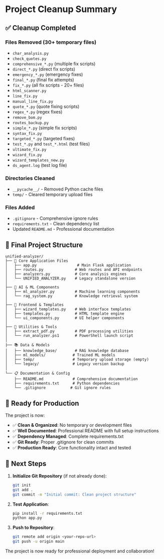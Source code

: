 # Project Cleanup Summary

## ✅ **Cleanup Completed**

### **Files Removed (30+ temporary files)**
- `char_analysis.py`
- `check_quotes.py` 
- `comprehensive_*.py` (multiple fix scripts)
- `direct_*.py` (direct fix scripts)
- `emergency_*.py` (emergency fixes)
- `final_*.py` (final fix attempts)
- `fix_*.py` (all fix scripts - 20+ files)
- `html_scanner.py`
- `line_fix.py`
- `manual_line_fix.py`
- `quote_*.py` (quote fixing scripts)
- `regex_*.py` (regex fixes)
- `remove_bom.py`
- `routes_backup.py`
- `simple_*.py` (simple fix scripts)
- `syntax_fix.py`
- `targeted_*.py` (targeted fixes)
- `test_*.py` and `test_*.html` (test files)
- `ultimate_fix.py`
- `wizard_fix.py`
- `wizard_templates_new.py`
- `ds_agent.log` (test log file)

### **Directories Cleaned**
- `__pycache__/` - Removed Python cache files
- `temp/` - Cleared temporary upload files

### **Files Added**
- `.gitignore` - Comprehensive ignore rules
- `requirements.txt` - Clean dependency list
- Updated `README.md` - Professional documentation

## 📁 **Final Project Structure**

```
unified-analyzer/
├── 📄 Core Application Files
│   ├── app.py                  # Main Flask application
│   ├── routes.py              # Web routes and API endpoints  
│   ├── analyzers.py           # Core analysis engines
│   └── UNIFIED_ANALYZER.py    # Legacy standalone version
│
├── 🧠 AI & ML Components  
│   ├── ml_analyzer.py         # Machine learning components
│   └── rag_system.py          # Knowledge retrieval system
│
├── 🎨 Frontend & Templates
│   ├── wizard_templates.py    # Web interface templates
│   ├── templates.py           # HTML template engine
│   └── ui_components.py       # UI helper components
│
├── 🔧 Utilities & Tools
│   ├── extract_pdf.py         # PDF processing utilities
│   └── run_analyzer.ps1       # PowerShell launch script
│
├── 📚 Data & Models
│   ├── knowledge_base/        # RAG knowledge database
│   ├── ml_models/            # Trained ML models
│   ├── temp/                 # Temporary upload storage (empty)
│   └── legacy/               # Legacy version backup
│
└── 📋 Documentation & Config
    ├── README.md             # Comprehensive documentation
    ├── requirements.txt      # Python dependencies
    └── .gitignore           # Git ignore rules
```

## 🚀 **Ready for Production**

The project is now:
- ✅ **Clean & Organized**: No temporary or development files
- ✅ **Well Documented**: Professional README with full setup instructions  
- ✅ **Dependency Managed**: Complete requirements.txt
- ✅ **Git Ready**: Proper .gitignore for clean commits
- ✅ **Production Ready**: Core functionality intact and tested

## 🔄 **Next Steps**

1. **Initialize Git Repository** (if not already done):
   ```bash
   git init
   git add .
   git commit -m "Initial commit: Clean project structure"
   ```

2. **Test Application**:
   ```bash
   pip install -r requirements.txt
   python app.py
   ```

3. **Push to Repository**:
   ```bash
   git remote add origin <your-repo-url>
   git push -u origin main
   ```

The project is now ready for professional deployment and collaboration!
